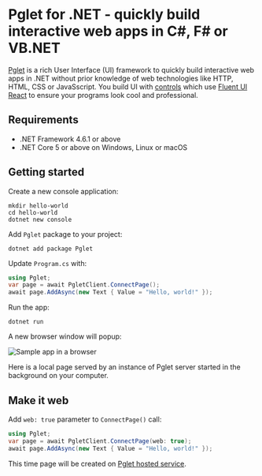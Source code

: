 # Pglet for .NET - quickly build interactive web apps in C#, F# or VB.NET

[Pglet](https://pglet.io) is a rich User Interface (UI) framework to quickly build interactive web apps in .NET without prior knowledge of web technologies like HTTP, HTML, CSS or JavaSscript. You build UI with [controls](https://pglet.io/docs/reference/controls) which use [Fluent UI React](https://developer.microsoft.com/en-us/fluentui#/controls/web) to ensure your programs look cool and professional.

## Requirements

* .NET Framework 4.6.1 or above
* .NET Core 5 or above on Windows, Linux or macOS

## Getting started

Create a new console application:

```
mkdir hello-world
cd hello-world
dotnet new console
```

Add `Pglet` package to your project:

```
dotnet add package Pglet
```

Update `Program.cs` with:

```csharp
using Pglet;
var page = await PgletClient.ConnectPage();
await page.AddAsync(new Text { Value = "Hello, world!" });
```

Run the app:

```
dotnet run
```

A new browser window will popup:

![Sample app in a browser](https://pglet.io/img/docs/quickstart-hello-world.png "Sample app in a browser")

Here is a local page served by an instance of Pglet server started in the background on your computer.

## Make it web

Add `web: true` parameter to `ConnectPage()` call:

```csharp
using Pglet;
var page = await PgletClient.ConnectPage(web: true);
await page.AddAsync(new Text { Value = "Hello, world!" });
```

This time page will be created on [Pglet hosted service](https://pglet.io/docs/pglet-service).